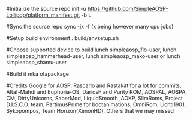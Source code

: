 #Initialize the source
repo init -u https://github.com/SimpleAOSP-Lollipop/platform_manifest.git -b L

#Sync the source
repo sync -jx -f (x being however many cpu jobs)

#Setup build environment
. build/envsetup.sh

#Choose supported device to build
lunch simpleaosp_flo-user, lunch simpleaosp_hammerhead-user, lunch simpleaosp_mako-user or lunch simpleaosp_shamu-user

#Build it
mka otapackage

#Credits
Google for AOSP, Rascarlo and Rastakat for a lot for commits, Altaf-Mahdi and Euphoria-OS, DariosF and Purity ROM, AOSPAL, AOSPA, CM, DirtyUnicorns, SaberMod, LiquidSmooth
,AOKP, SlimRoms, Project D.I.S.C.O. team, PartimusPrime for bootanimations, OmniRom, Lichti1901, Sykopompos, Team Horizon(XenonHD), Others that we may missed
